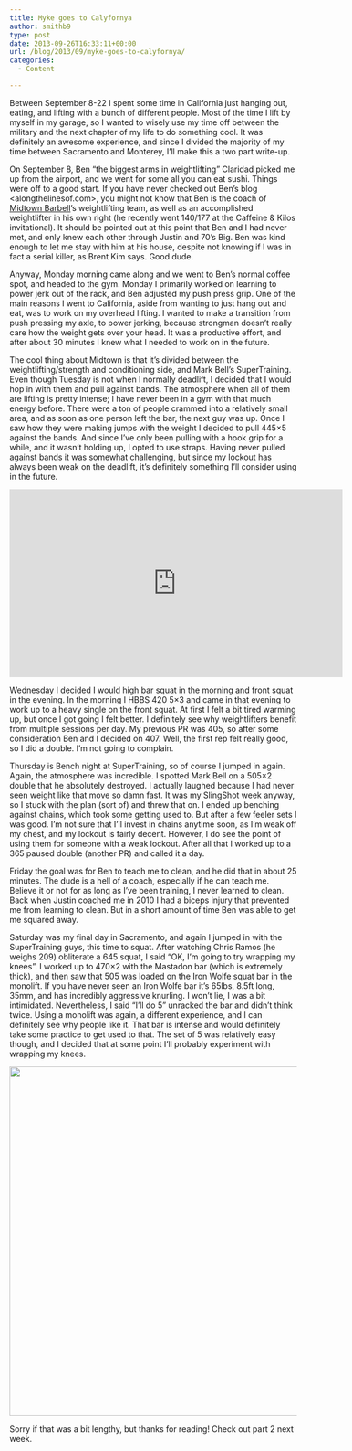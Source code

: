 ```yaml
---
title: Myke goes to Calyfornya
author: smithb9
type: post
date: 2013-09-26T16:33:11+00:00
url: /blog/2013/09/myke-goes-to-calyfornya/
categories:
  - Content

---
```

Between September 8-22 I spent some time in California just hanging out, eating, and lifting with a bunch of different people. Most of the time I lift by myself in my garage, so I wanted to wisely use my time off between the military and the next chapter of my life to do something cool. It was definitely an awesome experience, and since I divided the majority of my time between Sacramento and Monterey, I’ll make this a two part write-up.

On September 8, Ben “the biggest arms in weightlifting” Claridad picked me up from the airport, and we went for some all you can eat sushi. Things were off to a good start. If you have never checked out Ben’s blog <alongthelinesof.com>, you might not know that Ben is the coach of [Midtown Barbell][1]’s weightlifting team, as well as an accomplished weightlifter in his own right (he recently went 140/177 at the Caffeine & Kilos invitational). It should be pointed out at this point that Ben and I had never met, and only knew each other through Justin and 70’s Big. Ben was kind enough to let me stay with him at his house, despite not knowing if I was in fact a serial killer, as Brent Kim says. Good dude.

Anyway, Monday morning came along and we went to Ben’s normal coffee spot, and headed to the gym. Monday I primarily worked on learning to power jerk out of the rack, and Ben adjusted my push press grip. One of the main reasons I went to California, aside from wanting to just hang out and eat, was to work on my overhead lifting. I wanted to make a transition from push pressing my axle, to power jerking, because strongman doesn’t really care how the weight gets over your head. It was a productive effort, and after about 30 minutes I knew what I needed to work on in the future.

The cool thing about Midtown is that it’s divided between the weightlifting/strength and conditioning side, and Mark Bell’s SuperTraining. Even though Tuesday is not when I normally deadlift, I decided that I would hop in with them and pull against bands. The atmosphere when all of them are lifting is pretty intense; I have never been in a gym with that much energy before. There were a ton of people crammed into a relatively small area, and as soon as one person left the bar, the next guy was up. Once I saw how they were making jumps with the weight I decided to pull 445&#215;5 against the bands. And since I’ve only been pulling with a hook grip for a while, and it wasn’t holding up, I opted to use straps. Having never pulled against bands it was somewhat challenging, but since my lockout has always been weak on the deadlift, it’s definitely something I’ll consider using in the future.

<span class="embed-youtube" style="text-align:center; display: block;"><iframe class='youtube-player' type='text/html' width='584' height='329' src='https://www.youtube.com/embed/GvxjjcL6m_c?version=3&#038;rel=1&#038;fs=1&#038;autohide=2&#038;showsearch=0&#038;showinfo=1&#038;iv_load_policy=1&#038;wmode=transparent' allowfullscreen='true' style='border:0;'></iframe></span>

Wednesday I decided I would high bar squat in the morning and front squat in the evening. In the morning I HBBS 420 5&#215;3 and came in that evening to work up to a heavy single on the front squat. At first I felt a bit tired warming up, but once I got going I felt better. I definitely see why weightlifters benefit from multiple sessions per day. My previous PR was 405, so after some consideration Ben and I decided on 407. Well, the first rep felt really good, so I did a double. I’m not going to complain.

Thursday is Bench night at SuperTraining, so of course I jumped in again. Again, the atmosphere was incredible. I spotted Mark Bell on a 505&#215;2 double that he absolutely destroyed. I actually laughed because I had never seen weight like that move so damn fast. It was my SlingShot week anyway, so I stuck with the plan (sort of) and threw that on. I ended up benching against chains, which took some getting used to. But after a few feeler sets I was good. I’m not sure that I’ll invest in chains anytime soon, as I’m weak off my chest, and my lockout is fairly decent. However, I do see the point of using them for someone with a weak lockout. After all that I worked up to a 365 paused double (another PR) and called it a day.

Friday the goal was for Ben to teach me to clean, and he did that in about 25 minutes. The dude is a hell of a coach, especially if he can teach me. Believe it or not for as long as I’ve been training, I never learned to clean. Back when Justin coached me in 2010 I had a biceps injury that prevented me from learning to clean. But in a short amount of time Ben was able to get me squared away.

Saturday was my final day in Sacramento, and again I jumped in with the SuperTraining guys, this time to squat. After watching Chris Ramos (he weighs 209) obliterate a 645 squat, I said “OK, I’m going to try wrapping my knees”. I worked up to 470&#215;2 with the Mastadon bar (which is extremely thick), and then saw that 505 was loaded on the Iron Wolfe squat bar in the monolift. If you have never seen an Iron Wolfe bar it’s 65lbs, 8.5ft long, 35mm, and has incredibly aggressive knurling. I won’t lie, I was a bit intimidated. Nevertheless, I said “I’ll do 5” unracked the bar and didn’t think twice. Using a monolift was again, a different experience, and I can definitely see why people like it. That bar is intense and would definitely take some practice to get used to that. The set of 5 was relatively easy though, and I decided that at some point I’ll probably experiment with wrapping my knees.

<img class="alignnone" alt="" src="https://scontent-a-iad.xx.fbcdn.net/hphotos-prn2/1235069_10151945237220739_74667992_n.jpg" width="612" height="612" />

Sorry if that was a bit lengthy, but thanks for reading! Check out part 2 next week.

&nbsp;

 [1]: http://www.midtownstrength.com/